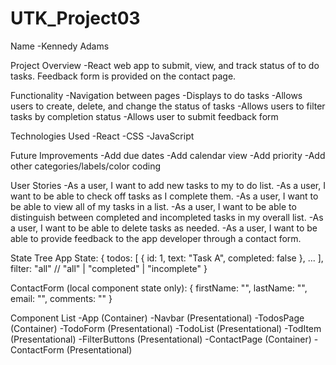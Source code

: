 # UTK_Project03

Name
-Kennedy Adams

Project Overview
-React web app to submit, view, and track status of to do tasks. Feedback form is provided on the contact page.

Functionality
-Navigation between pages
-Displays to do tasks
-Allows users to create, delete, and change the status of tasks
-Allows users to filter tasks by completion status
-Allows user to submit feedback form

Technologies Used
-React
-CSS
-JavaScript

Future Improvements
-Add due dates
-Add calendar view
-Add priority
-Add other categories/labels/color coding


User Stories
-As a user, I want to add new tasks to my to do list.
-As a user, I want to be able to check off tasks as I complete them.
-As a user, I want to be able to view all of my tasks in a list.
-As a user, I want to be able to distinguish between completed and incompleted tasks in my overall list.
-As a user, I want to be able to delete tasks as needed.
-As a user, I want to be able to provide feedback to the app developer through a contact form.


State Tree
App State:
{
  todos: [
    {
      id: 1,
      text: "Task A",
      completed: false
    },
    ...
  ],
  filter: "all" // "all" | "completed" | "incomplete"
}

ContactForm (local component state only):
{
  firstName: "",
  lastName: "",
  email: "",
  comments: ""
}


Component List
-App (Container)
-Navbar (Presentational)
-TodosPage (Container)
-TodoForm (Presentational)
-TodoList (Presentational)
-TodItem (Presentational)
-FilterButtons (Presentational)
-ContactPage (Container)
-ContactForm (Presentational)